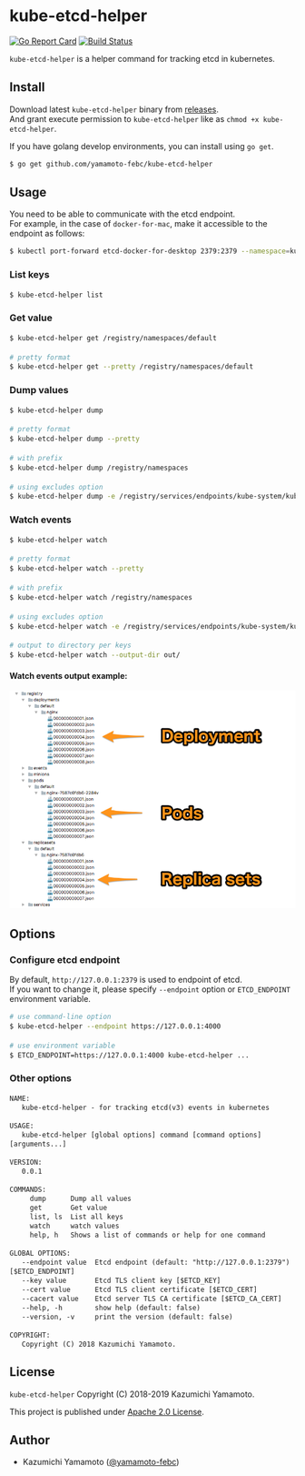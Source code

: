 # kube-etcd-helper

[![Go Report Card](https://goreportcard.com/badge/github.com/yamamoto-febc/kube-etcd-helper)](https://goreportcard.com/report/github.com/yamamoto-febc/kube-etcd-helper)
[![Build Status](https://travis-ci.org/yamamoto-febc/kube-etcd-helper.svg?branch=master)](https://travis-ci.org/yamamoto-febc/kube-etcd-helper)

`kube-etcd-helper` is a helper command for tracking etcd in kubernetes.

## Install

Download latest `kube-etcd-helper` binary from [releases](https://github.com/yamamoto-febc/kube-etcd-helper/releases/latest).   
And grant execute permission to `kube-etcd-helper` like as `chmod +x kube-etcd-helper`.  

If you have golang develop environments, you can install using `go get`.

```bash
$ go get github.com/yamamoto-febc/kube-etcd-helper
```

## Usage

You need to be able to communicate with the etcd endpoint.  
For example, in the case of `docker-for-mac`, make it accessible to the endpoint as follows:

```bash
$ kubectl port-forward etcd-docker-for-desktop 2379:2379 --namespace=kube-system
```

### List keys

```bash
$ kube-etcd-helper list 
```
    
### Get value

```bash
$ kube-etcd-helper get /registry/namespaces/default
    
# pretty format
$ kube-etcd-helper get --pretty /registry/namespaces/default
```

    
### Dump values

```bash
$ kube-etcd-helper dump
    
# pretty format
$ kube-etcd-helper dump --pretty
    
# with prefix
$ kube-etcd-helper dump /registry/namespaces
    
# using excludes option
$ kube-etcd-helper dump -e /registry/services/endpoints/kube-system/kube-scheduler 
```
    
### Watch events

```bash
$ kube-etcd-helper watch
    
# pretty format
$ kube-etcd-helper watch --pretty
    
# with prefix
$ kube-etcd-helper watch /registry/namespaces
    
# using excludes option
$ kube-etcd-helper watch -e /registry/services/endpoints/kube-system/kube-scheduler

# output to directory per keys
$ kube-etcd-helper watch --output-dir out/
```

#### Watch events output example:

![output_example.png](assets/images/output_example.png)

## Options

### Configure etcd endpoint

By default, `http://127.0.0.1:2379` is used to endpoint of etcd.  
If you want to change it, please specify `--endpoint` option or `ETCD_ENDPOINT` environment variable.

```bash
# use command-line option
$ kube-etcd-helper --endpoint https://127.0.0.1:4000
    
# use environment variable
$ ETCD_ENDPOINT=https://127.0.0.1:4000 kube-etcd-helper ...
```

### Other options

```console
NAME:
   kube-etcd-helper - for tracking etcd(v3) events in kubernetes

USAGE:
   kube-etcd-helper [global options] command [command options] [arguments...]

VERSION:
   0.0.1

COMMANDS:
     dump      Dump all values
     get       Get value
     list, ls  List all keys
     watch     watch values
     help, h   Shows a list of commands or help for one command

GLOBAL OPTIONS:
   --endpoint value  Etcd endpoint (default: "http://127.0.0.1:2379") [$ETCD_ENDPOINT]
   --key value       Etcd TLS client key [$ETCD_KEY]
   --cert value      Etcd TLS client certificate [$ETCD_CERT]
   --cacert value    Etcd server TLS CA certificate [$ETCD_CA_CERT]
   --help, -h        show help (default: false)
   --version, -v     print the version (default: false)

COPYRIGHT:
   Copyright (C) 2018 Kazumichi Yamamoto.
```

## License

 `kube-etcd-helper` Copyright (C) 2018-2019 Kazumichi Yamamoto.

  This project is published under [Apache 2.0 License](LICENSE.txt).
  
## Author

  * Kazumichi Yamamoto ([@yamamoto-febc](https://github.com/yamamoto-febc))
